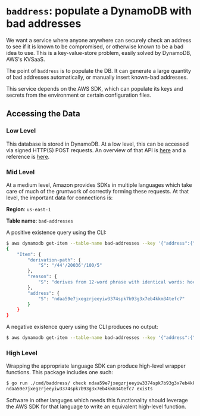 # `baddress`: populate a DynamoDB with bad addresses

We want a service where anyone anywhere can securely check an address to see if it is known to be compromised, or otherwise known to be a bad idea to use. This is a key-value-store problem, easily solved by DynamoDB, AWS's KVSaaS.

The point of `baddress` is to populate the DB. It can generate a large quantity of bad addresses automatically, or manually insert known-bad addresses.

This service depends on the AWS SDK, which can populate its keys and secrets from the environment or certain configuration files.

## Accessing the Data

### Low Level

This database is stored in DynamoDB. At a low level, this can be accessed via signed HTTP(S) POST requests. An overview of that API is [here](https://docs.aws.amazon.com/amazondynamodb/latest/developerguide/Programming.LowLevelAPI.html) and a reference is [here](https://docs.aws.amazon.com/amazondynamodb/latest/APIReference/).

### Mid Level

At a medium level, Amazon provides SDKs in multiple languages which take care of much of the gruntwork of correctly forming these requests. At that level, the important data for connections is:

**Region**: `us-east-1`

**Table name**: `bad-addresses`

A positive existence query using the CLI:

```sh
$ aws dynamodb get-item --table-name bad-addresses --key '{"address":{"S":"ndaa59e7jxegzrjeeyiw3374spk7b93g3x7eb4kkm34tefc7"}}'
{
    "Item": {
        "derivation-path": {
            "S": "/44'/20036'/100/5"
        },
        "reason": {
            "S": "derives from 12-word phrase with identical words: hockey"
        },
        "address": {
            "S": "ndaa59e7jxegzrjeeyiw3374spk7b93g3x7eb4kkm34tefc7"
        }
    }
}
```

A negative existence query using the CLI produces no output:

```sh
$ aws dynamodb get-item --table-name bad-addresses --key '{"address":{"S":"ndaa59e7jxegzrjeeyiw3374spk7b93g3x7eb4kkm34tefc8"}}'
```

### High Level

Wrapping the appropriate language SDK can produce high-level wrapper functions. This package includes one such:

```sh
$ go run ./cmd/baddress/ check ndaa59e7jxegzrjeeyiw3374spk7b93g3x7eb4kkm34tefc7
ndaa59e7jxegzrjeeyiw3374spk7b93g3x7eb4kkm34tefc7 exists
```

Software in other languges which needs this functionality should leverage the AWS SDK for that language to write an equivalent high-level function.
